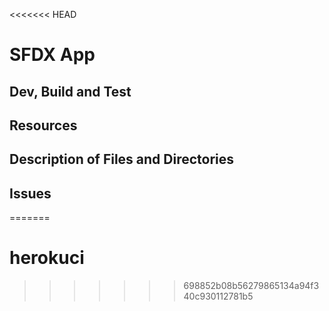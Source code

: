<<<<<<< HEAD
# SFDX  App

## Dev, Build and Test


## Resources


## Description of Files and Directories


## Issues


=======
# herokuci
>>>>>>> 698852b08b56279865134a94f340c930112781b5
